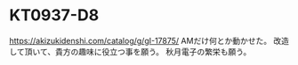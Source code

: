 # KT0937-D8
https://akizukidenshi.com/catalog/g/gI-17875/
AMだけ何とか動かせた。
改造して頂いて、貴方の趣味に役立つ事を願う。
秋月電子の繁栄も願う。
